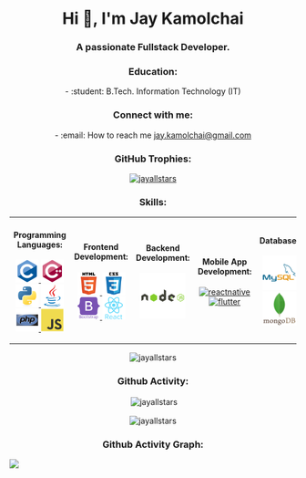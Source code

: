 <h1 align="center">Hi 👋, I'm Jay Kamolchai</h1>
<h3 align="center">A passionate Fullstack Developer.</h3>
<h3 align="center">Education:</h3>

<p align="center">- :student: B.Tech. Information Technology (IT)
<h3 align="center">Connect with me:</h3>
<p align="center">- :email: How to reach me <a href="mailto:jay.kamolchai@gmail.com">jay.kamolchai@gmail.com</a></p>
<h3 align="center">GitHub Trophies:</h3>
<p align="center">
    <a href="https://github.com/ryo-ma/github-profile-trophy"><img src="https://github-profile-trophy.vercel.app/?username=jayallstars" alt="jayallstars" /></a>
</p>

<h3 align="center">Skills:</h3>
<p align="center">
</p>
<table align="center" width="100">
    <tbody>
        <tr>
            <td width="190">
                <h4 align="center">Programming Languages:</h4>
                <p align="center">
                    <a href="https://www.cprogramming.com/" target="_blank" rel="noreferrer"> <img src="https://raw.githubusercontent.com/devicons/devicon/master/icons/c/c-original.svg" alt="c" width="40" height="40" /> </a>
                    <a href="https://www.w3schools.com/cpp/" target="_blank" rel="noreferrer"> <img src="https://raw.githubusercontent.com/devicons/devicon/master/icons/cplusplus/cplusplus-original.svg" alt="cplusplus" width="40" height="40" /> </a>
                    <a href="https://www.python.org" target="_blank" rel="noreferrer"> <img src="https://raw.githubusercontent.com/devicons/devicon/master/icons/python/python-original.svg" alt="python" width="40" height="40" /> </a>
                    <a href="https://www.java.com" target="_blank" rel="noreferrer"> <img src="https://raw.githubusercontent.com/devicons/devicon/master/icons/java/java-original.svg" alt="java" width="40" height="40" /> </a>
                    <a href="https://www.php.net" target="_blank" rel="noreferrer"> <img src="https://raw.githubusercontent.com/devicons/devicon/master/icons/php/php-original.svg" alt="php" width="40" height="40" /> </a>
                    <a href="https://developer.mozilla.org/en-US/docs/Web/JavaScript" target="_blank" rel="noreferrer"> <img src="https://raw.githubusercontent.com/devicons/devicon/master/icons/javascript/javascript-original.svg" alt="javascript" width="40" height="40" /> </a>
                </p>
            </td>
            <td width="190">
                <h4 align="center">Frontend Development:</h4>
                <p align="center">
                    <a href="https://www.w3.org/html/" target="_blank" rel="noreferrer"> <img src="https://raw.githubusercontent.com/devicons/devicon/master/icons/html5/html5-original-wordmark.svg" alt="html5" width="40" height="40" /> </a>
                    <a href="https://www.w3schools.com/css/" target="_blank" rel="noreferrer"> <img src="https://raw.githubusercontent.com/devicons/devicon/master/icons/css3/css3-original-wordmark.svg" alt="css3" width="40" height="40" /> </a>
                    <a href="https://getbootstrap.com" target="_blank" rel="noreferrer"> <img src="https://raw.githubusercontent.com/devicons/devicon/master/icons/bootstrap/bootstrap-plain-wordmark.svg" alt="bootstrap" width="40" height="40" /> </a>
                    <a href="https://reactjs.org/" target="_blank" rel="noreferrer"> <img src="https://raw.githubusercontent.com/devicons/devicon/master/icons/react/react-original-wordmark.svg" alt="react" width="40" height="40" /> </a>
                </p>
            </td>
            <td width="190">
                <h4 align="center">Backend Development:</h4>
                <p align="center">
                    <a href="https://nodejs.org" target="_blank" rel="noreferrer"> <img src="https://raw.githubusercontent.com/devicons/devicon/master/icons/nodejs/nodejs-original-wordmark.svg" alt="nodejs" width="80" height="80" /> </a>
                </p>
            </td>
            <td width="190">
                <h4 align="center">Mobile App Development:</h4>
                <p align="center">
                    <a href="https://reactnative.dev/" target="_blank" rel="noreferrer"> <img src="https://reactnative.dev/img/header_logo.svg" alt="reactnative" width="40" height="40" /> </a>
                    <a href="https://flutter.dev" target="_blank" rel="noreferrer"> <img src="https://www.vectorlogo.zone/logos/flutterio/flutterio-icon.svg" alt="flutter" width="40" height="40" /> </a>
                </p>
            </td>
            <td width="190">
                <h4 align="center">Database:</h4>
                <p align="center">
                    <a href="https://www.mysql.com/" target="_blank" rel="noreferrer"> <img src="https://raw.githubusercontent.com/devicons/devicon/master/icons/mysql/mysql-original-wordmark.svg" alt="mysql" width="60" height="60" /> </a>
                    <a href="https://www.mongodb.com/" target="_blank" rel="noreferrer"> <img src="https://raw.githubusercontent.com/devicons/devicon/master/icons/mongodb/mongodb-original-wordmark.svg" alt="mongodb" width="60" height="60" /> </a>
                </p>
            </td>
            <td width="190">
                <h4 align="center">Backend as a Service(BaaS):</h4>
                <p align="center">
                    <a href="https://firebase.google.com/" target="_blank" rel="noreferrer"> <img src="https://www.vectorlogo.zone/logos/firebase/firebase-icon.svg" alt="firebase" width="40" height="40" /> </a>
                </p>
            </td>
            <td width="190">
                <h4 align="center">Operating system:</h4>
                <p align="center">
                    <a href="https://www.microsoft.com/th-th/windows" target="_blank" rel="noreferrer"> <img src="https://www.svgrepo.com/show/303223/microsoft-windows-22-logo.svg" alt="linux" width="40" height="40" /> </a>
                    <a href="https://www.linux.org/" target="_blank" rel="noreferrer"> <img src="https://raw.githubusercontent.com/devicons/devicon/master/icons/linux/linux-original.svg" alt="linux" width="40" height="40" /> </a>
                </p>
            </td>
        </tr>
    </tbody>
</table>

<p align="center"><img align="center" src="https://github-readme-stats.vercel.app/api/top-langs?username=jayallstars&show_icons=true&locale=en&layout=compact" alt="jayallstars" /></p>
<h3 align="center">Github Activity:</h3>
<p align="center">&nbsp;<img align="center" src="https://github-readme-stats.vercel.app/api?username=jayallstars&show_icons=true&locale=en" alt="jayallstars" /></p>
<p align="center"><img align="center" src="https://github-readme-streak-stats.herokuapp.com/?user=jayallstars&" alt="jayallstars" /></p>
<h3 align="center">Github Activity Graph:</h3>
<a href="https://github.com/Jayallstars/github-readme-activity-graph" alt="jayallstars"><img src="https://activity-graph.herokuapp.com/graph?username=Jayallstars&theme=react-dark" /></a>
